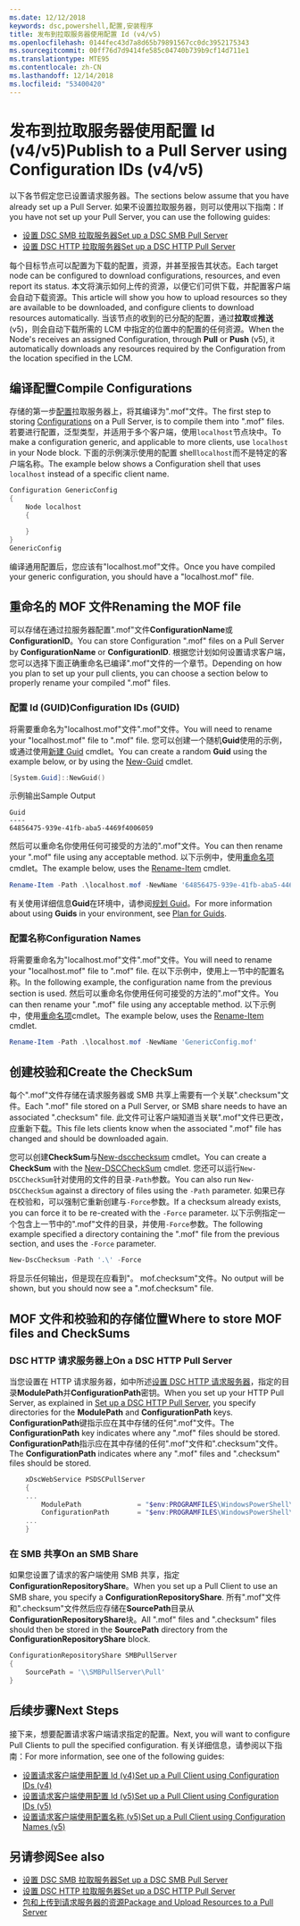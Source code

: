 ```yaml
---
ms.date: 12/12/2018
keywords: dsc,powershell,配置,安装程序
title: 发布到拉取服务器使用配置 Id (v4/v5)
ms.openlocfilehash: 0144fec43d7a8d65b79891567cc0dc3952175343
ms.sourcegitcommit: 00ff76d7d9414fe585c04740b739b9cf14d711e1
ms.translationtype: MTE95
ms.contentlocale: zh-CN
ms.lasthandoff: 12/14/2018
ms.locfileid: "53400420"
---
```

# <a name="publish-to-a-pull-server-using-configuration-ids-v4v5"></a><span data-ttu-id="01208-103">发布到拉取服务器使用配置 Id (v4/v5)</span><span class="sxs-lookup"><span data-stu-id="01208-103">Publish to a Pull Server using Configuration IDs (v4/v5)</span></span>

<span data-ttu-id="01208-104">以下各节假定您已设置请求服务器。</span><span class="sxs-lookup"><span data-stu-id="01208-104">The sections below assume that you have already set up a Pull Server.</span></span> <span data-ttu-id="01208-105">如果不设置拉取服务器，则可以使用以下指南：</span><span class="sxs-lookup"><span data-stu-id="01208-105">If you have not set up your Pull Server, you can use the following guides:</span></span>

- [<span data-ttu-id="01208-106">设置 DSC SMB 拉取服务器</span><span class="sxs-lookup"><span data-stu-id="01208-106">Set up a DSC SMB Pull Server</span></span>](pullServerSmb.md)
- [<span data-ttu-id="01208-107">设置 DSC HTTP 拉取服务器</span><span class="sxs-lookup"><span data-stu-id="01208-107">Set up a DSC HTTP Pull Server</span></span>](pullServer.md)

<span data-ttu-id="01208-108">每个目标节点可以配置为下载的配置，资源，并甚至报告其状态。</span><span class="sxs-lookup"><span data-stu-id="01208-108">Each target node can be configured to download configurations, resources, and even report its status.</span></span> <span data-ttu-id="01208-109">本文将演示如何上传的资源，以便它们可供下载，并配置客户端会自动下载资源。</span><span class="sxs-lookup"><span data-stu-id="01208-109">This article will show you how to upload resources so they are available to be downloaded, and configure clients to download resources automatically.</span></span> <span data-ttu-id="01208-110">当该节点的收到的已分配的配置，通过**拉取**或**推送**(v5)，则会自动下载所需的 LCM 中指定的位置中的配置的任何资源。</span><span class="sxs-lookup"><span data-stu-id="01208-110">When the Node's receives an assigned Configuration, through **Pull** or **Push** (v5), it automatically downloads any resources required by the Configuration from the location specified in the LCM.</span></span>

## <a name="compile-configurations"></a><span data-ttu-id="01208-111">编译配置</span><span class="sxs-lookup"><span data-stu-id="01208-111">Compile Configurations</span></span>

<span data-ttu-id="01208-112">存储的第一步[配置](../configurations/configurations.md)拉取服务器上，将其编译为".mof"文件。</span><span class="sxs-lookup"><span data-stu-id="01208-112">The first step to storing [Configurations](../configurations/configurations.md) on a Pull Server, is to compile them into ".mof" files.</span></span> <span data-ttu-id="01208-113">若要进行配置，泛型类型，并适用于多个客户端，使用`localhost`节点块中。</span><span class="sxs-lookup"><span data-stu-id="01208-113">To make a configuration generic, and applicable to more clients, use `localhost` in your Node block.</span></span> <span data-ttu-id="01208-114">下面的示例演示使用的配置 shell`localhost`而不是特定的客户端名称。</span><span class="sxs-lookup"><span data-stu-id="01208-114">The example below shows a Configuration shell that uses `localhost` instead of a specific client name.</span></span>

```powershell
Configuration GenericConfig
{
    Node localhost
    {

    }
}
GenericConfig
```

<span data-ttu-id="01208-115">编译通用配置后，您应该有"localhost.mof"文件。</span><span class="sxs-lookup"><span data-stu-id="01208-115">Once you have compiled your generic configuration, you should have a "localhost.mof" file.</span></span>

## <a name="renaming-the-mof-file"></a><span data-ttu-id="01208-116">重命名的 MOF 文件</span><span class="sxs-lookup"><span data-stu-id="01208-116">Renaming the MOF file</span></span>

<span data-ttu-id="01208-117">可以存储在通过拉服务器配置".mof"文件**ConfigurationName**或**ConfigurationID**。</span><span class="sxs-lookup"><span data-stu-id="01208-117">You can store Configuration ".mof" files on a Pull Server by **ConfigurationName** or **ConfigurationID**.</span></span> <span data-ttu-id="01208-118">根据您计划如何设置请求客户端，您可以选择下面正确重命名已编译".mof"文件的一个章节。</span><span class="sxs-lookup"><span data-stu-id="01208-118">Depending on how you plan to set up your pull clients, you can choose a section below to properly rename your compiled ".mof" files.</span></span>

### <a name="configuration-ids-guid"></a><span data-ttu-id="01208-119">配置 Id (GUID)</span><span class="sxs-lookup"><span data-stu-id="01208-119">Configuration IDs (GUID)</span></span>

<span data-ttu-id="01208-120">将需要重命名为"localhost.mof"文件"<GUID>.mof"文件。</span><span class="sxs-lookup"><span data-stu-id="01208-120">You will need to rename your "localhost.mof" file to "<GUID>.mof" file.</span></span> <span data-ttu-id="01208-121">您可以创建一个随机**Guid**使用的示例，或通过使用[新建 Guid](/powershell/module/microsoft.powershell.utility/new-guid) cmdlet。</span><span class="sxs-lookup"><span data-stu-id="01208-121">You can create a random **Guid** using the example below, or by using the [New-Guid](/powershell/module/microsoft.powershell.utility/new-guid) cmdlet.</span></span>

```powershell
[System.Guid]::NewGuid()
```

<span data-ttu-id="01208-122">示例输出</span><span class="sxs-lookup"><span data-stu-id="01208-122">Sample Output</span></span>

```output
Guid
----
64856475-939e-41fb-aba5-4469f4006059
```

<span data-ttu-id="01208-123">然后可以重命名你使用任何可接受的方法的".mof"文件。</span><span class="sxs-lookup"><span data-stu-id="01208-123">You can then rename your ".mof" file using any acceptable method.</span></span> <span data-ttu-id="01208-124">以下示例中，使用[重命名项](/powershell/module/microsoft.powershell.management/rename-item)cmdlet。</span><span class="sxs-lookup"><span data-stu-id="01208-124">The example below, uses the [Rename-Item](/powershell/module/microsoft.powershell.management/rename-item) cmdlet.</span></span>

```powershell
Rename-Item -Path .\localhost.mof -NewName '64856475-939e-41fb-aba5-4469f4006059.mof'
```

<span data-ttu-id="01208-125">有关使用详细信息**Guid**在环境中，请参阅[规划 Guid](/powershell/dsc/secureserver#guids)。</span><span class="sxs-lookup"><span data-stu-id="01208-125">For more information about using **Guids** in your environment, see [Plan for Guids](/powershell/dsc/secureserver#guids).</span></span>

### <a name="configuration-names"></a><span data-ttu-id="01208-126">配置名称</span><span class="sxs-lookup"><span data-stu-id="01208-126">Configuration Names</span></span>

<span data-ttu-id="01208-127">将需要重命名为"localhost.mof"文件"<Configuration Name>.mof"文件。</span><span class="sxs-lookup"><span data-stu-id="01208-127">You will need to rename your "localhost.mof" file to "<Configuration Name>.mof" file.</span></span> <span data-ttu-id="01208-128">在以下示例中，使用上一节中的配置名称。</span><span class="sxs-lookup"><span data-stu-id="01208-128">In the following example, the configuration name from the previous section is used.</span></span> <span data-ttu-id="01208-129">然后可以重命名你使用任何可接受的方法的".mof"文件。</span><span class="sxs-lookup"><span data-stu-id="01208-129">You can then rename your ".mof" file using any acceptable method.</span></span> <span data-ttu-id="01208-130">以下示例中，使用[重命名项](/powershell/module/microsoft.powershell.management/rename-item)cmdlet。</span><span class="sxs-lookup"><span data-stu-id="01208-130">The example below, uses the [Rename-Item](/powershell/module/microsoft.powershell.management/rename-item) cmdlet.</span></span>

```powershell
Rename-Item -Path .\localhost.mof -NewName 'GenericConfig.mof'
```

## <a name="create-the-checksum"></a><span data-ttu-id="01208-131">创建校验和</span><span class="sxs-lookup"><span data-stu-id="01208-131">Create the CheckSum</span></span>

<span data-ttu-id="01208-132">每个".mof"文件存储在请求服务器或 SMB 共享上需要有一个关联".checksum"文件。</span><span class="sxs-lookup"><span data-stu-id="01208-132">Each ".mof" file stored on a Pull Server, or SMB share needs to have an associated ".checksum" file.</span></span> <span data-ttu-id="01208-133">此文件可让客户端知道当关联".mof"文件已更改，应重新下载。</span><span class="sxs-lookup"><span data-stu-id="01208-133">This file lets clients know when the associated ".mof" file has changed and should be downloaded again.</span></span>

<span data-ttu-id="01208-134">您可以创建**CheckSum**与[New-dscchecksum](/powershell/module/psdesiredstateconfiguration/new-dscchecksum) cmdlet。</span><span class="sxs-lookup"><span data-stu-id="01208-134">You can create a **CheckSum** with the [New-DSCCheckSum](/powershell/module/psdesiredstateconfiguration/new-dscchecksum) cmdlet.</span></span> <span data-ttu-id="01208-135">您还可以运行`New-DSCCheckSum`针对使用的文件的目录`-Path`参数。</span><span class="sxs-lookup"><span data-stu-id="01208-135">You can also run `New-DSCCheckSum` against a directory of files using the `-Path` parameter.</span></span> <span data-ttu-id="01208-136">如果已存在校验和，可以强制它重新创建与`-Force`参数。</span><span class="sxs-lookup"><span data-stu-id="01208-136">If a checksum already exists, you can force it to be re-created with the `-Force` parameter.</span></span> <span data-ttu-id="01208-137">以下示例指定一个包含上一节中的".mof"文件的目录，并使用`-Force`参数。</span><span class="sxs-lookup"><span data-stu-id="01208-137">The following example specified a directory containing the ".mof" file from the previous section, and uses the `-Force` parameter.</span></span>

```powershell
New-DscChecksum -Path '.\' -Force
```

<span data-ttu-id="01208-138">将显示任何输出，但是现在应看到"<GUID or Configuration Name>。 mof.checksum"文件。</span><span class="sxs-lookup"><span data-stu-id="01208-138">No output will be shown, but you should now see a "<GUID or Configuration Name>.mof.checksum" file.</span></span>

## <a name="where-to-store-mof-files-and-checksums"></a><span data-ttu-id="01208-139">MOF 文件和校验和的存储位置</span><span class="sxs-lookup"><span data-stu-id="01208-139">Where to store MOF files and CheckSums</span></span>

### <a name="on-a-dsc-http-pull-server"></a><span data-ttu-id="01208-140">DSC HTTP 请求服务器上</span><span class="sxs-lookup"><span data-stu-id="01208-140">On a DSC HTTP Pull Server</span></span>

<span data-ttu-id="01208-141">当您设置在 HTTP 请求服务器，如中所述[设置 DSC HTTP 请求服务器](pullServer.md)，指定的目录**ModulePath**并**ConfigurationPath**密钥。</span><span class="sxs-lookup"><span data-stu-id="01208-141">When you set up your HTTP Pull Server, as explained in [Set up a DSC HTTP Pull Server](pullServer.md), you specify directories for the **ModulePath** and **ConfigurationPath** keys.</span></span> <span data-ttu-id="01208-142">**ConfigurationPath**键指示应在其中存储的任何".mof"文件。</span><span class="sxs-lookup"><span data-stu-id="01208-142">The **ConfigurationPath** key indicates where any ".mof" files should be stored.</span></span> <span data-ttu-id="01208-143">**ConfigurationPath**指示应在其中存储的任何".mof"文件和".checksum"文件。</span><span class="sxs-lookup"><span data-stu-id="01208-143">The **ConfigurationPath** indicates where any ".mof" files and ".checksum" files should be stored.</span></span>

```powershell
    xDscWebService PSDSCPullServer
    {
    ...
        ModulePath              = "$env:PROGRAMFILES\WindowsPowerShell\DscService\Modules"
        ConfigurationPath       = "$env:PROGRAMFILES\WindowsPowerShell\DscService\Configuration"
    ...
    }

```

### <a name="on-an-smb-share"></a><span data-ttu-id="01208-144">在 SMB 共享</span><span class="sxs-lookup"><span data-stu-id="01208-144">On an SMB Share</span></span>

<span data-ttu-id="01208-145">如果您设置了请求的客户端使用 SMB 共享，指定**ConfigurationRepositoryShare**。</span><span class="sxs-lookup"><span data-stu-id="01208-145">When you set up a Pull Client to use an SMB share, you specify a **ConfigurationRepositoryShare**.</span></span> <span data-ttu-id="01208-146">所有".mof"文件和".checksum"文件然后应存储在**SourcePath**目录从**ConfigurationRepositoryShare**块。</span><span class="sxs-lookup"><span data-stu-id="01208-146">All ".mof" files and ".checksum" files should then be stored in the **SourcePath** directory from the **ConfigurationRepositoryShare** block.</span></span>

```powershell
ConfigurationRepositoryShare SMBPullServer
{
    SourcePath = '\\SMBPullServer\Pull'
}
```

## <a name="next-steps"></a><span data-ttu-id="01208-147">后续步骤</span><span class="sxs-lookup"><span data-stu-id="01208-147">Next Steps</span></span>

<span data-ttu-id="01208-148">接下来，想要配置请求客户端请求指定的配置。</span><span class="sxs-lookup"><span data-stu-id="01208-148">Next, you will want to configure Pull Clients to pull the specified configuration.</span></span> <span data-ttu-id="01208-149">有关详细信息，请参阅以下指南：</span><span class="sxs-lookup"><span data-stu-id="01208-149">For more information, see one of the following guides:</span></span>

- [<span data-ttu-id="01208-150">设置请求客户端使用配置 Id (v4)</span><span class="sxs-lookup"><span data-stu-id="01208-150">Set up a Pull Client using Configuration IDs (v4)</span></span>](pullClientConfigId4.md)
- [<span data-ttu-id="01208-151">设置请求客户端使用配置 Id (v5)</span><span class="sxs-lookup"><span data-stu-id="01208-151">Set up a Pull Client using Configuration IDs (v5)</span></span>](pullClientConfigId.md)
- [<span data-ttu-id="01208-152">设置请求客户端使用配置名称 (v5)</span><span class="sxs-lookup"><span data-stu-id="01208-152">Set up a Pull Client using Configuration Names (v5)</span></span>](pullClientConfigNames.md)

## <a name="see-also"></a><span data-ttu-id="01208-153">另请参阅</span><span class="sxs-lookup"><span data-stu-id="01208-153">See also</span></span>

- [<span data-ttu-id="01208-154">设置 DSC SMB 拉取服务器</span><span class="sxs-lookup"><span data-stu-id="01208-154">Set up a DSC SMB Pull Server</span></span>](pullServerSmb.md)
- [<span data-ttu-id="01208-155">设置 DSC HTTP 拉取服务器</span><span class="sxs-lookup"><span data-stu-id="01208-155">Set up a DSC HTTP Pull Server</span></span>](pullServer.md)
- [<span data-ttu-id="01208-156">包和上传到请求服务器的资源</span><span class="sxs-lookup"><span data-stu-id="01208-156">Package and Upload Resources to a Pull Server</span></span>](package-upload-resources.md)
